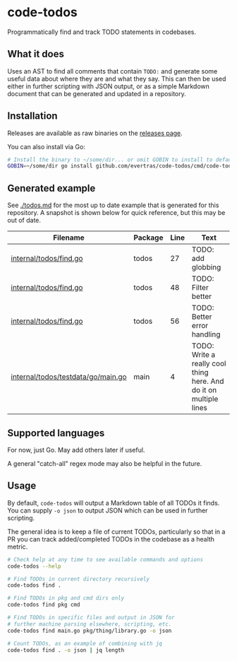 # code-todos

Programmatically find and track TODO statements in codebases.

## What it does

Uses an AST to find all comments that contain `TODO:` and generate some useful
data about where they are and what they say.  This can then be used either
in further scripting with JSON output, or as a simple Markdown document that
can be generated and updated in a repository.

## Installation

Releases are available as raw binaries on the
[releases page](https://github.com/Evertras/code-todos/releases).

You can also install via Go:

```bash
# Install the binary to ~/some/dir... or omit GOBIN to install to default location
GOBIN=~/some/dir go install github.com/evertras/code-todos/cmd/code-todos@v0.1.0
```

## Generated example

See [./todos.md](./todos.md) for the most up to date example that is generated
for this repository.  A snapshot is shown below for quick reference, but this
may be out of date.

| Filename | Package | Line | Text |
| -------- | ------- | ---- | ---- |
| [internal/todos/find.go](./internal/todos/find.go#L27) | todos | 27 | TODO: add globbing |
| [internal/todos/find.go](./internal/todos/find.go#L48) | todos | 48 | TODO: Filter better |
| [internal/todos/find.go](./internal/todos/find.go#L56) | todos | 56 | TODO: Better error handling |
| [internal/todos/testdata/go/main.go](./internal/todos/testdata/go/main.go#L4) | main | 4 | TODO: Write a really cool thing here. And do it on multiple lines |


## Supported languages

For now, just Go.  May add others later if useful.

A general "catch-all" regex mode may also be helpful in the future.

## Usage

By default, `code-todos` will output a Markdown table of all TODOs it finds.
You can supply `-o json` to output JSON which can be used in further scripting.

The general idea is to keep a file of current TODOs, particularly so that in
a PR you can track added/completed TODOs in the codebase as a health metric.

```bash
# Check help at any time to see available commands and options
code-todos --help

# Find TODOs in current directory recursively
code-todos find .

# Find TODOs in pkg and cmd dirs only
code-todos find pkg cmd

# Find TODOs in specific files and output in JSON for
# further machine parsing elsewhere, scripting, etc.
code-todos find main.go pkg/thing/library.go -o json

# Count TODOs, as an example of combining with jq
code-todos find . -o json | jq length
```
